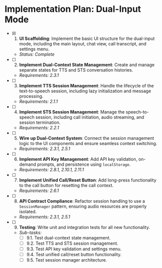 # Implementation Plan: Dual-Input Mode

- [x] 1. **UI Scaffolding**: Implement the basic UI structure for the dual-input mode, including the main layout, chat view, call transcript, and settings menu.
  - _Status: Complete_

- [ ] 2. **Implement Dual-Context State Management**: Create and manage separate states for TTS and STS conversation histories.
  - _Requirements: 2.3.1_

- [ ] 3. **Implement TTS Session Management**: Handle the lifecycle of the text-to-speech session, including lazy initialization and message processing.
  - _Requirements: 2.1.1_

- [ ] 4. **Implement STS Session Management**: Manage the speech-to-speech session, including call initiation, audio streaming, and session termination.
  - _Requirements: 2.2.1_

- [ ] 5. **Wire up Dual-Context System**: Connect the session management logic to the UI components and ensure seamless context switching.
  - _Requirements: 2.3.1, 2.5.1_

- [ ] 6. **Implement API Key Management**: Add API key validation, on-demand prompts, and persistence using `localStorage`.
  - _Requirements: 2.8.1, 2.10.1, 2.11.1_

- [ ] 7. **Implement Unified Call/Reset Button**: Add long-press functionality to the call button for resetting the call context.
  - _Requirements: 2.6.1_

- [ ] 8. **API Contract Compliance**: Refactor session handling to use a `SessionManager` pattern, ensuring audio resources are properly isolated.
  - _Requirements: 2.3.1, 2.5.1_

- [ ] 9. **Testing**: Write unit and integration tests for all new functionality.
  - _Sub-tasks:_
    - [ ] 9.1. Test dual-context state management.
    - [ ] 9.2. Test TTS and STS session management.
    - [ ] 9.3. Test API key validation and settings menu.
    - [ ] 9.4. Test unified call/reset button functionality.
    - [ ] 9.5. Test session manager architecture.